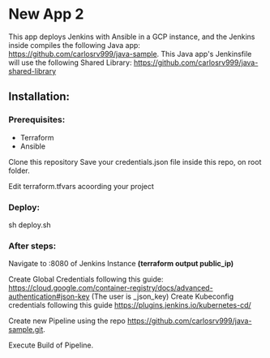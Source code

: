 # New App 2

This app deploys Jenkins with Ansible in a GCP instance, and the Jenkins inside compiles the following Java app: https://github.com/carlosrv999/java-sample. This Java app's Jenkinsfile will use the following Shared Library: https://github.com/carlosrv999/java-shared-library

## Installation:

### Prerequisites:

- Terraform
- Ansible

Clone this repository
Save your credentials.json file inside this repo, on root folder.

Edit terraform.tfvars acoording your project

### Deploy:

sh deploy.sh

### After steps:

Navigate to <Public IP>:8080 of Jenkins Instance **(terraform output public_ip)**

Create Global Credentials following this guide: https://cloud.google.com/container-registry/docs/advanced-authentication#json-key (The user is _json_key)
Create Kubeconfig credentials following this guide https://plugins.jenkins.io/kubernetes-cd/

Create new Pipeline using the repo https://github.com/carlosrv999/java-sample.git.

Execute Build of Pipeline.
